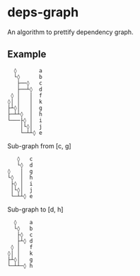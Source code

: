 # deps-graph

An algorithm to prettify dependency graph.

## Example

```
  ◊       a
  └◊      b
   ├──◊   c
   ├──┴◊  d
 ◊ │   │  f
◊│ │   │  k
├┴◊│   │  g
├─┴┴◊  │  h
└───├◊ │  i
    │└◊│  j
    └─┴┴◊ e
```

Sub-graph from [c, g]

```
   ◊   c
   └◊  d
◊   │  g
└◊  │  h
 ├◊ │  i
 │└◊│  j
 └─┴┴◊ e
```

Sub-graph to [d, h]

```
  ◊    a
  └◊   b
   ├◊  c
   ├┴◊ d
 ◊ │   f
◊│ │   k
├┴◊│   g
└─┴┴─◊ h
```
